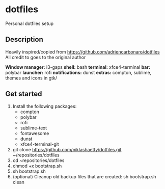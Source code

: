# dotfiles
Personal dotfiles setup

## Description
Heavily inspired/copied from https://github.com/adriencarbonaro/dotfiles
All credit to goes to the original author

**Window manager:** i3-gaps
**shell:** bash
**terminal:** xfce4-terminal
**bar:** polybar
**launcher:** rofi
**notifications:** dunst
**extras:** compton, sublime, themes and icons in gtk/

## Get started

1) Install the following packages:
    * compton
    * polybar
    * rofi
    * sublime-text
    * fontawesome
    * dunst
    * xfce4-terminal-git
2) git clone https://github.com/niklashaetty/dotfiles.git ~/repositories/dotfiles
3) cd ~repositories/dotfiles
4) chmod +x bootstrap.sh
5) sh bootstrap.sh
6) (optional) Cleanup old backup files that are created: sh bootstrap.sh clean
